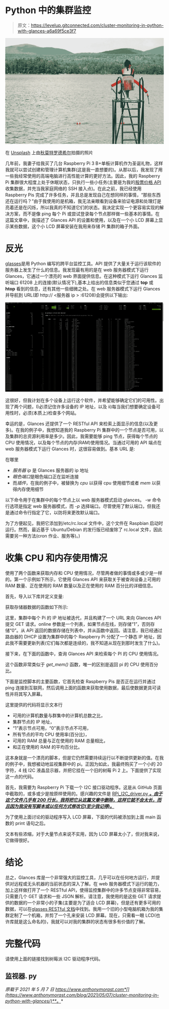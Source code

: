 # Python 中的集群监控

> 原文：<https://levelup.gitconnected.com/cluster-monitoring-in-python-with-glances-a6a69f5ce3f7>

![](img/a328df2041b12251aca01247f4d28ac6.png)

在 [Unsplash](https://unsplash.com?utm_source=medium&utm_medium=referral) 上由[秋莫特罗德希尔](https://unsplash.com/@autumnmott?utm_source=medium&utm_medium=referral)拍摄的照片

几年前，我妻子给我买了几台 Raspberry Pi 3 B+单板计算机作为圣诞礼物，这样我就可以尝试创建和管理计算机集群(这是我一直想要的)。从那以后，我发现了用一些我经常使用的高端电脑进行高性能计算的更好方法。因此，我的 Raspberry Pi 集群很大程度上处于休眠状态，只执行一些小任务(主要是为我的[股票价格 API](https://www.anthonymorast.com/blog/2020/12/08/creating-a-database-with-an-api-stock-price-data/) 收集数据，并充当我家庭网络的 SSH 接入点)。在此之前，我已经使用 Raspberry Pis 完成了许多任务，并且总是发现自己在想同样的事情，“那些东西还在运行吗？”由于我使用的是机箱，我无法亲眼看到设备来验证电源和处理灯是亮着还是在闪烁，所以我真的不知道它们的状态。我决定实现一个更容易实现的解决方案，而不是像 ping 每个 Pi 或尝试登录每个节点那样做一些基本的事情。在这篇文章中，我描述了 Glances API 的设置和使用，以及在一个小 LCD 屏幕上显示某些数据，这个小 LCD 屏幕安装在我用来存储 PI 集群的箱子外面。

# 反光

[glasses](https://glances.readthedocs.io/en/latest/index.html)是用 Python 编写的跨平台监控工具。API 提供了大量关于运行该软件的服务器上发生了什么的信息。我发现最有用的是在 web 服务器模式下运行 Glances，它通过一个漂亮的 web 界面提供信息。在这种模式下运行 Glances 监听端口 61208 上的连接(默认情况下),基本上给出的信息类似于您通过 **top** 或 **htop** 看到的信息，还有其他一些细微之处。在 web 服务器模式下运行 Glances 并导航到 URL(即 http:// <服务器 ip > :61208)会提供以下输出:

![](img/0fa6d54265e00b8481f5b2670805c195.png)

这很好，但我计划在多个设备上运行这个软件，并希望能够确定它们的可用性。出现了两个问题，I)必须记住许多设备的 IP 地址，以及 ii)每当我们想要确定设备可用性时，必须(本质上)检查多个网站。

幸运的是，Glances 还提供了一个 RESTful API 来检索上面显示的信息(以及更多)。在我的例子中，我想知道我的 Raspberry Pi 集群中的一个节点是否可用，以及集群的总资源利用率是多少。因此，我需要能够 ping 节点，获得每个节点的 CPU 使用情况，以及每个节点的内存(RAM)使用情况。当通过可用的 API 端点在 web 服务器模式下运行 Glances 时，这很容易做到。基本 URL 是:

在哪里

*   *服务器 ip* 是 Glances 服务器的 ip 地址
*   *眼色端口*是眼色端口正在监听连接
*   而*插件*，在我的例子中，被替换为 *cpu* 以获得 cpu 使用细节或者 *mem* 以获得内存使用细节

以下命令用于在集群中的每个节点上以 web 服务器模式启动 glances。 *-w* 命令行选项是指定 web 服务器模式，而 *-p* 选择端口。尽管使用了默认端口，但我还是通过命令行指定了它，以防将来更改默认端口。

为了方便起见，我把它添加到/etc/rc.local 文件中，这个文件在 Raspbian 启动时运行。然而，最近基于 Ubuntu/Debian 的发行版已经废除了 rc.local 文件，因此需要另一种方法(cron 作业、服务等)。)

# 收集 CPU 和内存使用情况

使用了两个函数来获取内存和 CPU 使用情况，尽管两者做的事情或多或少是一样的。第一个示例如下所示，它使用 Glances API 来获取关于被查询设备上可用的 RAM 数量、正在使用的 RAM 数量以及正在使用的 RAM 百分比的详细信息。

首先，导入以下库并定义变量:

获取存储器数据的函数如下所示:

这里，集群中每个 Pi 的 IP 地址被迭代，并且构建了一个 URL 来向 Glances API 提交 GET 请求。online 参数是一个列表，如果节点在线，则存储“1”，否则存储“0”。从 API 返回的数据存储在列表中，并从函数中返回。请注意，我已经通过路由器的 DHCP 设置为集群中的每个 Raspberry Pi 分配了一个静态 IP 地址，因此我不需要更新列表(它们每次都是连续的，我不知道从现在到那时发生了什么)。

接下来，在下面的函数中，查询 Glances API 来检索每个 PI 的 CPU 使用情况。

这个函数非常类似于 *get_mem()* 函数，唯一的区别是返回 pi 的 CPU 使用百分比。

下面是监控脚本的主要函数，它首先检查 Raspberry Pis 是否正在运行并通过 ping 连接到互联网，然后调用上面的函数来获取使用数据，最后使数据更具可读性并将其写入屏幕。

这里提供的代码将显示文本行

*   可用的计算机数量与群集中的计算机总数之比，
*   集群节点的 IP 地址，
*   “1”表示节点可用，“0”表示节点不可用，
*   所有节点的平均 CPU 使用率(百分比)，
*   可用的 RAM 总量与正在使用的 RAM 总量相比，
*   和正在使用的 RAM 的平均百分比。

这本身就是一个漂亮的脚本，但是它仍然需要持续运行以不断提供更新的值。在我的例子中，我想被动地监视集群中的 pi。正因为如此，我最终购买了一个小的 20 字符，4 线 I2C 液晶显示器，并把它挂在一个旧的树莓 Pi 2 上。下面提供了实现这一点的代码。

首先，我需要为 Raspberry Pi 下载一个 I2C 接口驱动程序。这是从 GitHub 页面中截取的，或多或少是按原样使用的。感兴趣的文件是 [RPi_I2C_driver.py ***。由于这个文件几乎有 200 行长，我将把它从这篇文章中删除，这样它就不会太长，而且因为我没有写脚本或以任何方式修改它(至少我记得)。***](https://gist.github.com/DenisFromHR/cc863375a6e19dce359d#file-rpi_i2c_driver-py)

为了使用上面讨论的驱动程序写入 LCD 屏幕，下面的代码被添加到上面 main 函数的 print 语句之后。

文本有些浓缩，对于大量节点来说不实用，因为 LCD 屏幕太小了，但对我来说，它做得很好。

# 结论

总之，Glances 库是一个非常强大的监控工具，几乎可以在任何地方运行，并提供对远程或无头机器的当前状态的深入了解。在 web 服务器模式下运行的能力，加上这样做打开了一个 RESTful API，使得监控集群中的许多节点变得非常容易，只需要几个 GET 请求和一些 JSON 解析。请注意，我使用的是这些 GET 请求提供的数据的一个非常小的子集(主要是为了适合 LCD 屏幕)，但是还有更多可用的数据，可以在[glasses RESTful 文档](https://github.com/nicolargo/glances/wiki/The-Glances-RESTFULL-JSON-API)中找到。我用一个旧的小型电脑机箱为我的集群定制了一个机箱，并剪了一个孔来安装 LCD 屏幕。现在，只需看一眼 LCD(也许库就是这么命名的)，我就可以对我的集群的状态有很多有价值的了解。

# 完整代码

请使用上面的链接找到树莓派 I2C 驱动程序代码。

## 监视器. py

*原载于 2021 年 5 月 7 日 https://www.anthonymorast.com*[](https://www.anthonymorast.com/blog/2021/05/07/cluster-monitoring-in-python-with-glances/)**。**